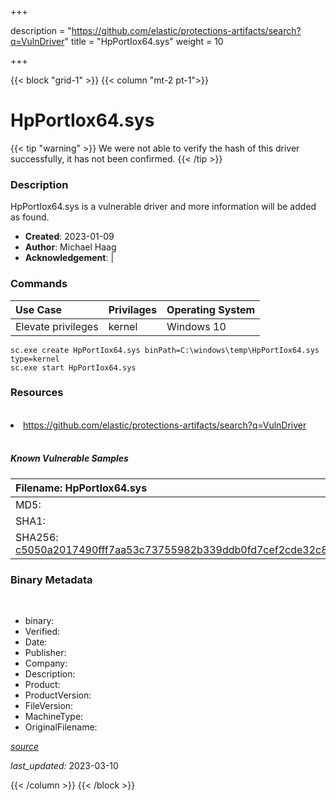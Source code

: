 +++

description = "https://github.com/elastic/protections-artifacts/search?q=VulnDriver"
title = "HpPortIox64.sys"
weight = 10

+++


{{< block "grid-1" >}}
{{< column "mt-2 pt-1">}}




# HpPortIox64.sys 


{{< tip "warning" >}}
We were not able to verify the hash of this driver successfully, it has not been confirmed.
{{< /tip >}}




### Description


HpPortIox64.sys is a vulnerable driver and more information will be added as found.


- **Created**: 2023-01-09
- **Author**: Michael Haag
- **Acknowledgement**:  | [](https://twitter.com/)

### Commands

| Use Case | Privilages | Operating System | 
|:---- | ---- | ---- |
| Elevate privileges | kernel | Windows 10 |

```
sc.exe create HpPortIox64.sys binPath=C:\windows\temp\HpPortIox64.sys type=kernel
sc.exe start HpPortIox64.sys
```

### Resources
<br>


<li><a href=" https://github.com/elastic/protections-artifacts/search?q=VulnDriver"> https://github.com/elastic/protections-artifacts/search?q=VulnDriver</a></li>


<br>


##### Known Vulnerable Samples

| Filename: HpPortIox64.sys |
|:---- |
|MD5: <a href="https://www.virustotal.com/gui/file/{&#39;Filename&#39;: &#39;HpPortIox64.sys&#39;, &#39;MD5&#39;: &#39;&#39;, &#39;SHA1&#39;: &#39;&#39;, &#39;SHA256&#39;: &#39;c5050a2017490fff7aa53c73755982b339ddb0fd7cef2cde32c81bc9834331c5&#39;}"></a>|
|SHA1: <a href="https://www.virustotal.com/gui/file/{&#39;Filename&#39;: &#39;HpPortIox64.sys&#39;, &#39;MD5&#39;: &#39;&#39;, &#39;SHA1&#39;: &#39;&#39;, &#39;SHA256&#39;: &#39;c5050a2017490fff7aa53c73755982b339ddb0fd7cef2cde32c81bc9834331c5&#39;}"></a>|
|SHA256: <a href="https://www.virustotal.com/gui/file/{&#39;Filename&#39;: &#39;HpPortIox64.sys&#39;, &#39;MD5&#39;: &#39;&#39;, &#39;SHA1&#39;: &#39;&#39;, &#39;SHA256&#39;: &#39;c5050a2017490fff7aa53c73755982b339ddb0fd7cef2cde32c81bc9834331c5&#39;}">c5050a2017490fff7aa53c73755982b339ddb0fd7cef2cde32c81bc9834331c5</a>|




### Binary Metadata
<br>

- binary: 
- Verified: 
- Date: 
- Publisher: 
- Company: 
- Description: 
- Product: 
- ProductVersion: 
- FileVersion: 
- MachineType: 
- OriginalFilename: 

[*source*](https://github.com/magicsword-io/LOLDrivers/tree/main/yaml/hpportiox64.sys.yml)

*last_updated:* 2023-03-10


{{< /column >}}
{{< /block >}}
